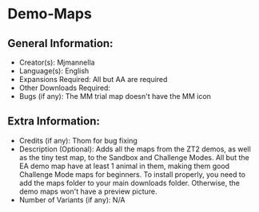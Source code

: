 # Demo-Maps

## General Information:
- Creator(s): Mjmannella
- Language(s): English
- Expansions Required: All but AA are required
- Other Downloads Required:
- Bugs (if any): The MM trial map doesn't have the MM icon

## Extra Information:
- Credits (if any): Thom for bug fixing
- Description (Optional): Adds all the maps from the ZT2 demos, as well as the tiny test map, to the Sandbox and Challenge Modes. All but the EA demo map have at least 1  animal in them, making them good Challenge Mode maps for beginners. To install properly, you need to add the maps folder to your main downloads folder. Otherwise, the demo maps won't have a preview picture.
- Number of Variants (if any): N/A
